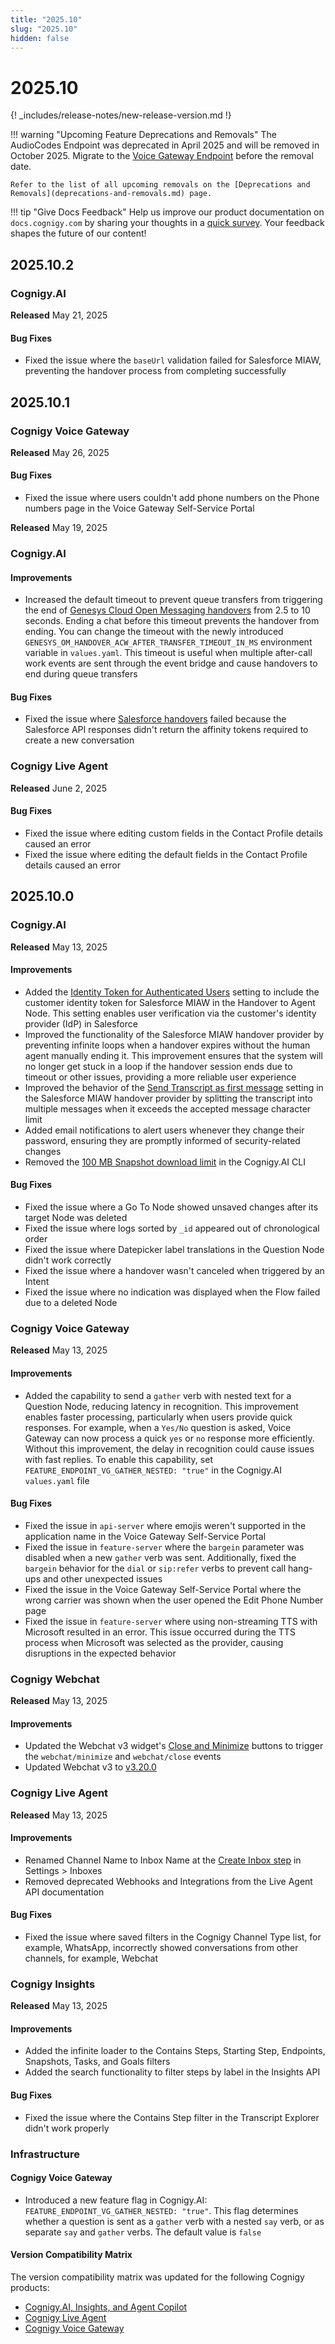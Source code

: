 ```yaml
---
title: "2025.10"
slug: "2025.10"
hidden: false
---
```


# 2025.10

{! _includes/release-notes/new-release-version.md !}

!!! warning "Upcoming Feature Deprecations and Removals"
    The AudioCodes Endpoint was deprecated in April 2025 and will be removed in October 2025. Migrate to the [Voice Gateway Endpoint](../ai/deploy/endpoint-reference/voice-gateway.md) before the removal date.

    Refer to the list of all upcoming removals on the [Deprecations and Removals](deprecations-and-removals.md) page.

!!! tip "Give Docs Feedback"
    Help us improve our product documentation on `docs.cognigy.com` by sharing your thoughts in a [quick survey](https://forms.office.com/e/xnqneVasp2). Your feedback shapes the future of our content!

## 2025.10.2

### Cognigy.AI

**Released** May 21, 2025

#### Bug Fixes

- Fixed the issue where the `baseUrl` validation failed for Salesforce MIAW, preventing the handover process from completing successfully

## 2025.10.1

### Cognigy Voice Gateway

**Released** May 26, 2025

#### Bug Fixes

- Fixed the issue where users couldn't add phone numbers on the Phone numbers page in the Voice Gateway Self-Service Portal

**Released** May 19, 2025

### Cognigy.AI

#### Improvements

- Increased the default timeout to prevent queue transfers from triggering the end of [Genesys Cloud Open Messaging handovers](../ai/escalate/handover-reference/genesys-cloud-open-messaging.md) from 2.5 to 10 seconds. Ending a chat before this timeout prevents the handover from ending. You can change the timeout with the newly introduced `GENESYS_OM_HANDOVER_ACW_AFTER_TRANSFER_TIMEOUT_IN_MS` environment variable in `values.yaml`. This timeout is useful when multiple after-call work events are sent through the event bridge and cause handovers to end during queue transfers

#### Bug Fixes

- Fixed the issue where [Salesforce handovers](../ai/escalate/handover-reference/salesforce.md) failed because the Salesforce API responses didn't return the affinity tokens required to create a new conversation

### Cognigy Live Agent

**Released** June 2, 2025

#### Bug Fixes

- Fixed the issue where editing custom fields in the Contact Profile details caused an error
- Fixed the issue where editing the default fields in the Contact Profile details caused an error

## 2025.10.0

### Cognigy.AI

**Released** May 13, 2025

#### Improvements

- Added the [Identity Token for Authenticated Users](../ai/escalate/handover-reference/salesforce-miaw.md) setting to include the customer identity token for Salesforce MIAW in the Handover to Agent Node. This setting enables user verification via the customer's identity provider (IdP) in Salesforce
- Improved the functionality of the Salesforce MIAW handover provider by preventing infinite loops when a handover expires without the human agent manually ending it. This improvement ensures that the system will no longer get stuck in a loop if the handover session ends due to timeout or other issues, providing a more reliable user experience
- Improved the behavior of the [Send Transcript as first message](../ai/escalate/handover-reference/salesforce-miaw.md) setting in the Salesforce MIAW handover provider by splitting the transcript into multiple messages when it exceeds the accepted message character limit
- Added email notifications to alert users whenever they change their password, ensuring they are promptly informed of security-related changes
- Removed the [100 MB Snapshot download limit](../ai/developers/api-and-cli.md) in the Cognigy.AI CLI

#### Bug Fixes

- Fixed the issue where a Go To Node showed unsaved changes after its target Node was deleted
- Fixed the issue where logs sorted by `_id` appeared out of chronological order
- Fixed the issue where Datepicker label translations in the Question Node didn't work correctly
- Fixed the issue where a handover wasn't canceled when triggered by an Intent
- Fixed the issue where no indication was displayed when the Flow failed due to a deleted Node

### Cognigy Voice Gateway

**Released** May 13, 2025

#### Improvements

- Added the capability to send a `gather` verb with nested text for a Question Node, reducing latency in recognition. This improvement enables faster processing, particularly when users provide quick responses. For example, when a `Yes/No` question is asked, Voice Gateway can now process a quick `yes` or `no` response more efficiently. Without this improvement, the delay in recognition could cause issues with fast replies. To enable this capability, set `FEATURE_ENDPOINT_VG_GATHER_NESTED: "true"` in the Cognigy.AI `values.yaml` file

#### Bug Fixes

- Fixed the issue in `api-server` where emojis weren't supported in the application name in the Voice Gateway Self-Service Portal
- Fixed the issue in `feature-server` where the `bargein` parameter was disabled when a new `gather` verb was sent. Additionally, fixed the `bargein` behavior for the `dial` or `sip:refer` verbs to prevent call hang-ups and other unexpected issues
- Fixed the issue in the Voice Gateway Self-Service Portal where the wrong carrier was shown when the user opened the Edit Phone Number page
- Fixed the issue in `feature-server` where using non-streaming TTS with Microsoft resulted in an error. This issue occurred during the TTS process when Microsoft was selected as the provider, causing disruptions in the expected behavior

### Cognigy Webchat

**Released** May 13, 2025

#### Improvements

- Updated the Webchat v3 widget's [Close and Minimize](../webchat/v3/features.md#controlling-the-chat-window) buttons to trigger the `webchat/minimize` and `webchat/close` events
- Updated Webchat v3 to [v3.20.0](https://github.com/Cognigy/Webchat/releases/tag/v3.20.0)

### Cognigy Live Agent

**Released** May 13, 2025

#### Improvements

- Renamed Channel Name to Inbox Name at the [Create Inbox step](../live-agent/settings/inboxes.md) in Settings > Inboxes
- Removed deprecated Webhooks and Integrations from the Live Agent API documentation

#### Bug Fixes

- Fixed the issue where saved filters in the Cognigy Channel Type list, for example, WhatsApp, incorrectly showed conversations from other channels, for example, Webchat

### Cognigy Insights

**Released** May 13, 2025

#### Improvements

- Added the infinite loader to the Contains Steps, Starting Step, Endpoints, Snapshots, Tasks, and Goals filters
- Added the search functionality to filter steps by label in the Insights API

#### Bug Fixes

- Fixed the issue where the Contains Step filter in the Transcript Explorer didn't work properly

### Infrastructure

#### Cognigy Voice Gateway

- Introduced a new feature flag in Cognigy.AI: `FEATURE_ENDPOINT_VG_GATHER_NESTED: "true"`. This flag determines whether a question is sent as a `gather` verb with a nested `say` verb, or as separate `say` and `gather` verbs. The default value is `false`

#### Version Compatibility Matrix

The version compatibility matrix was updated for the following Cognigy products:

- [Cognigy.AI, Insights, and Agent Copilot](../ai/installation/version-compatibility-matrix.md)
- [Cognigy Live Agent](../live-agent/installation/deployment/version-compatibility-matrix.md)
- [Cognigy Voice Gateway](../voice-gateway/installation/version-compatibility-matrix.md)